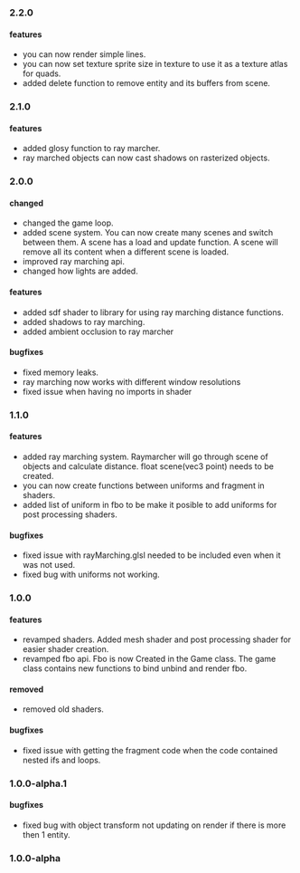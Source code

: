 ### 2.2.0
#### features
* you can now render simple lines.
* you can now set texture sprite size in texture to use it as a texture atlas for quads.
* added delete function to remove entity and its buffers from scene.

### 2.1.0
#### features
* added glosy function to ray marcher.
* ray marched objects can now cast shadows on rasterized objects.

### 2.0.0
#### changed
* changed the game loop.
* added scene system. You can now create many scenes and switch between them. A scene has a load and update function. A scene will remove all its content when a different scene is loaded.
* improved ray marching api.
* changed how lights are added.

#### features
* added sdf shader to library for using ray marching distance functions.
* added shadows to ray marching.
* added ambient occlusion to ray marcher

#### bugfixes
* fixed memory leaks.
* ray marching now works with different window resolutions
* fixed issue when having no imports in shader

### 1.1.0
#### features
* added ray marching system. Raymarcher will go through scene of objects and calculate distance. float scene(vec3 point) needs to be created.
*  you can now create functions between uniforms and fragment in shaders.
*  added list of uniform in fbo to be make it posible to add uniforms for post processing shaders.

#### bugfixes
* fixed issue with rayMarching.glsl needed to be included even when it was not used.
* fixed bug with uniforms not working.

### 1.0.0
#### features
* revamped shaders. Added mesh shader and post processing shader for easier shader creation.
* revamped fbo api. Fbo is now Created in the Game class. The game class contains new functions to bind unbind and render fbo.

#### removed
*  removed old shaders.

#### bugfixes
*  fixed issue with getting the fragment code when the code contained nested ifs and loops.


### 1.0.0-alpha.1
#### bugfixes
* fixed bug with object transform not updating on render if there is more then 1 entity.

### 1.0.0-alpha
